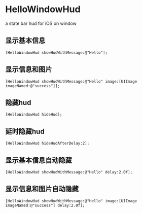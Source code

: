 # HelloWindowHud
a state bar hud for iOS on window 

## 显示基本信息
```objc
[HelloWindowHud showHudWithMessage:@"Hello"];
```

## 显示信息和图片
```objc
[HelloWindowHud showHudWithMessage:@"Hello" image:[UIImage imageNamed:@"success"]];
```

## 隐藏hud
```objc
[HelloWindowHud hideHud];
```

## 延时隐藏hud
```objc
[HelloWindowHud hideHudAfterDelay:2];
```

## 显示基本信息自动隐藏
```objc
[HelloWindowHud showHudWithMessage:@"Hello" delay:2.0f];
```

## 显示信息和图片自动隐藏
```objc
[HelloWindowHud showHudWithMessage:@"Hello" image:[UIImage imageNamed:@"success"] delay:2.0f];
```
